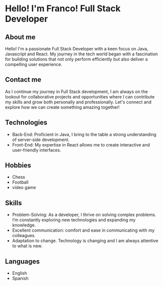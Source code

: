 # Hello! I'm Franco! Full Stack Developer

## About me
Hello! I'm a passionate Full Stack Developer with a keen focus on Java, Javascript and React. My journey in the tech world began with a fascination for building solutions that not only perform efficiently but also deliver a compelling user experience.

## Contact me
As I continue my journey in Full Stack development, I am always on the lookout for collaborative projects and opportunities where I can contribute my skills and grow both personally and professionally. Let's connect and explore how we can create something amazing together!

## Technologies
- Back-End: Proficient in Java, I bring to the table a strong understanding of server-side development.
- Front-End: My expertise in React allows me to create interactive and user-friendly interfaces.

## Hobbies
- Chess
- Football
- video game

## Skills
- Problem-Solving: As a developer, I thrive on solving complex problems. I’m constantly exploring new technologies and expanding my knowledge.
- Excellent communication: comfort and ease in communicating with my colleagues.
- Adaptation to change. Technology is changing and I am always attentive to what is new.

## Languages
  - English
  - Spanish

